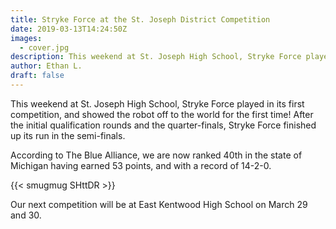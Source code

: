 ```yaml
---
title: Stryke Force at the St. Joseph District Competition
date: 2019-03-13T14:24:50Z
images:
  - cover.jpg
description: This weekend at St. Joseph High School, Stryke Force played in its first competition, and showed the robot off to the world for the first time!
author: Ethan L.
draft: false
---
```


This weekend at St. Joseph High School, Stryke Force played in its first competition, and showed the robot off to the world for the first time! After the initial qualification rounds and the quarter-finals, Stryke Force finished up its run in the semi-finals.

According to The Blue Alliance, we are now ranked 40th in the state of Michigan having earned 53 points, and with a record of 14-2-0.

{{< smugmug SHttDR >}}

Our next competition will be at East Kentwood High School on March 29 and 30.
